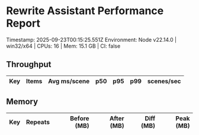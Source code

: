 # Rewrite Assistant Performance Report

Timestamp: 2025-09-23T00:15:25.551Z
Environment: Node v22.14.0 | win32/x64 | CPUs: 16 | Mem: 15.1 GB | CI: false

## Throughput

| Key | Items | Avg ms/scene | p50 | p95 | p99 | scenes/sec |
| --- | ---: | ---: | ---: | ---: | ---: | ---: |

## Memory

| Key | Repeats | Before (MB) | After (MB) | Diff (MB) | Peak (MB) |
| --- | ---: | ---: | ---: | ---: | ---: |
